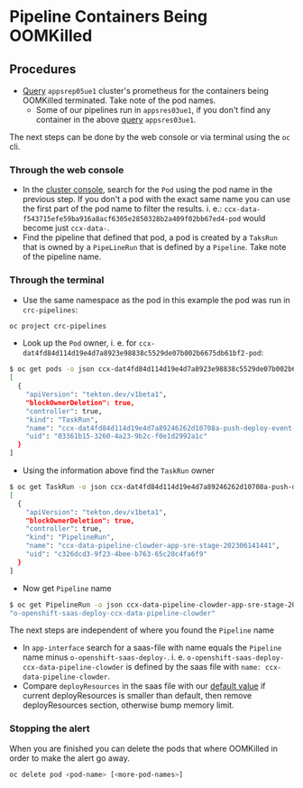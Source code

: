 # Pipeline Containers Being OOMKilled

## Procedures

- [Query](https://prometheus.appsrep05ue1.devshift.net/graph?g0.expr=kube_pod_container_status_terminated_reason%7Breason%3D%22OOMKilled%22%2C%20namespace%3D~%22.*-pipelines%22%7D%20%3E%3D%201&g0.tab=0&g0.stacked=0&g0.show_exemplars=0&g0.range_input=6h) `appsrep05ue1` cluster's prometheus for the containers being OOMKilled terminated. Take note of the pod names.
    - Some of our pipelines run in `appsres03ue1`, if you don't find any container in the above [query](https://prometheus.appsres03ue1.devshift.net/graph?g0.expr=kube_pod_container_status_terminated_reason%7Breason%3D%22OOMKilled%22%2C%20namespace%3D~%22.*-pipelines%22%7D%20%3E%3D%201&g0.tab=0&g0.stacked=0&g0.show_exemplars=0&g0.range_input=6h) `appsres03ue1`.

The next steps can be done by the web console or via terminal using the `oc` cli.

### Through the web console
- In the [cluster console](https://console-openshift-console.apps.appsrep05ue1.zqxk.p1.openshiftapps.com/search/ns/crc-pipelines?kind=core%7Ev1%7EPod), search for the `Pod` using the pod name in the previous step. If you don't a pod with the exact same name you can use the first part of the pod name to filter the results. i. e.: `ccx-data-f543715efe59ba916a8acf6305e2850328b2a409f02bb67ed4-pod` would become just `ccx-data-`.
- Find the pipeline that defined that pod, a pod is created by a `TaksRun` that is owned by a `PipeLineRun` that is defined by a `Pipeline`. Take note of the pipeline name.

### Through the terminal
- Use the same namespace as the pod in this example the pod was run in `crc-pipelines`:
```bash
oc project crc-pipelines
```
- Look up the `Pod` owner, i. e. for `ccx-dat4fd84d114d19e4d7a8923e98838c5529de07b002b6675db61bf2-pod`:
```bash
$ oc get pods -o json ccx-dat4fd84d114d19e4d7a8923e98838c5529de07b002b6675db61bf2-pod | jq .metadata.ownerReferences
[
  {
    "apiVersion": "tekton.dev/v1beta1",
    "blockOwnerDeletion": true,
    "controller": true,
    "kind": "TaskRun",
    "name": "ccx-dat4fd84d114d19e4d7a89246262d10708a-push-deploy-event-to-db",
    "uid": "03361b15-3260-4a23-9b2c-f0e1d2992a1c"
  }
]
```
- Using the information above find the `TaskRun` owner
```bash
$ oc get TaskRun -o json ccx-dat4fd84d114d19e4d7a89246262d10708a-push-deploy-event-to-db | jq .metadata.ownerReferences
[
  {
    "apiVersion": "tekton.dev/v1beta1",
    "blockOwnerDeletion": true,
    "controller": true,
    "kind": "PipelineRun",
    "name": "ccx-data-pipeline-clowder-app-sre-stage-202306141441",
    "uid": "c326dcd3-9f23-4bee-b763-65c28c4fa6f9"
  }
]
```
- Now get `Pipeline` name
```bash
$ oc get PipelineRun -o json ccx-data-pipeline-clowder-app-sre-stage-202306141441 | jq '.metadata.labels."tekton.dev/pipeline"'
"o-openshift-saas-deploy-ccx-data-pipeline-clowder"
```

The next steps are independent of where you found the `Pipeline` name

- In `app-interface` search for a saas-file with name equals the `Pipeline` name minus `o-openshift-saas-deploy-`. i. e. `o-openshift-saas-deploy-ccx-data-pipeline-clowder` is defined by the saas file with `name: ccx-data-pipeline-clowder`.
- Compare `deployResources` in the saas file with our [default value](https://gitlab.cee.redhat.com/service/app-interface/-/blob/051facc49398c4815332363c079d99cd5f575770/data/pipelines/tekton-provider-global-defaults.yaml#L56) if current deployResources is smaller than default, then remove deployResources section, otherwise bump memory limit.

### Stopping the alert

When you are finished you can delete the pods that where OOMKilled in order to make the alert go away.

```bash
oc delete pod <pod-name> [<more-pod-names>]
```
